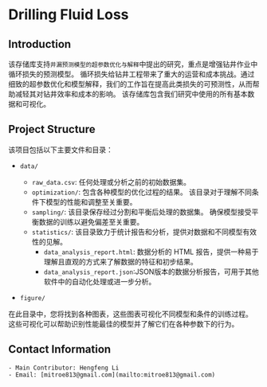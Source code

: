 # Drilling Fluid Loss

## Introduction

该存储库支持`井漏预测模型的超参数优化与解释`中提出的研究，重点是增强钻井作业中循环损失的预测模型。
循环损失给钻井工程带来了重大的运营和成本挑战。通过细致的超参数优化和模型解释，我们的工作旨在提高此类损失的可预测性，从而帮助减轻其对钻井效率和成本的影响。 该存储库包含我们研究中使用的所有基本数据和可视化。

## Project Structure

该项目包括以下主要文件和目录：

- `data/`

  - `raw_data.csv`: 任何处理或分析之前的初始数据集。
  - `optimization/`: 包含各种模型的优化过程的结果。 该目录对于理解不同条件下模型的性能和调整至关重要。
  - `sampling/`: 该目录保存经过分割和平衡后处理的数据集。 确保模型接受平衡数据的训练以避免偏差至关重要。
  - `statistics/`: 该目录致力于统计报告和分析，提供对数据和不同模型有效性的见解。
    - `data_analysis_report.html`: 数据分析的 HTML 报告，提供一种易于理解且直观的方式来了解数据的特征和初步结果。
    - `data_analysis_report.json`:JSON版本的数据分析报告，可用于其他软件中的自动化处理或进一步分析。
- `figure/`

在此目录中，您将找到各种图表，这些图表可视化不同模型和条件的训练过程。 这些可视化可以帮助识别性能最佳的模型并了解它们在各种参数下的行为。

## Contact Information
```
- Main Contributor: Hengfeng Li
- Email: [mitroe813@gmail.com](mailto:mitroe813@gmail.com)
```
